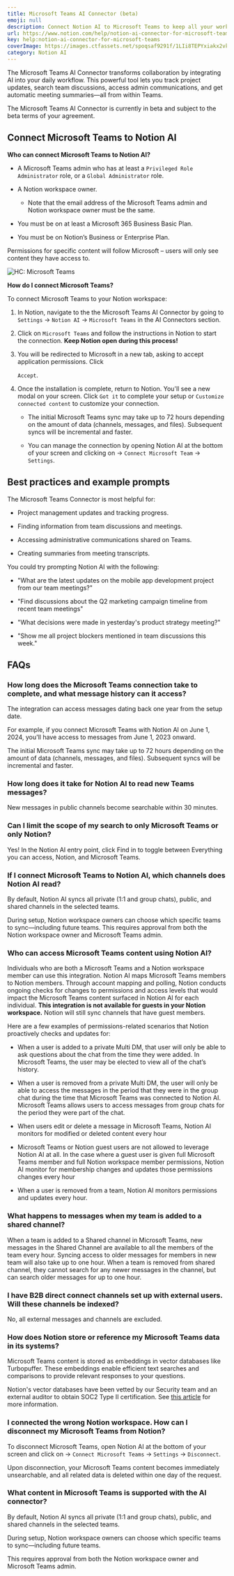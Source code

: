 ```yaml
---
title: Microsoft Teams AI Connector (beta)
emoji: null
description: Connect Notion AI to Microsoft Teams to keep all your work in context.
url: https://www.notion.com/help/notion-ai-connector-for-microsoft-teams
key: help:notion-ai-connector-for-microsoft-teams
coverImage: https://images.ctfassets.net/spoqsaf9291f/1LIi8TEPYxiakx2vkQwKU7/a99e212e808b4ff24e5d52e4b0d43e91/Teams.png
category: Notion AI
---
```


The Microsoft Teams AI Connector transforms collaboration by integrating AI into your daily workflow. This powerful tool lets you track project updates, search team discussions, access admin communications, and get automatic meeting summaries—all from within Teams.

The Microsoft Teams AI Connector is currently in beta and subject to the beta terms of your agreement.

## Connect Microsoft Teams to Notion AI

**Who can connect Microsoft Teams to Notion AI?**

* A Microsoft Teams admin who has at least a `Privileged Role Administrator` role, or a `Global Administrator` role.

* A Notion workspace owner.

  * Note that the email address of the Microsoft Teams admin and Notion workspace owner must be the same.

* You must be on at least a Microsoft 365 Business Basic Plan.

* You must be on Notion’s Business or Enterprise Plan.

Permissions for specific content will follow Microsoft – users will only see content they have access to.

![HC: Microsoft Teams](https://images.ctfassets.net/spoqsaf9291f/49JL8i1UzBrxBdhiI7Ui65/181cc2b4632088c0ef579215e64811df/Settings_V2_from_Notes.jpeg)

**How do I connect Microsoft Teams?**

To connect Microsoft Teams to your Notion workspace:

1. In Notion, navigate to the the Microsoft Teams AI Connector by going to `Settings` → `Notion AI` → `Microsoft Teams` in the AI Connectors section.

2. Click on `Microsoft Teams` and follow the instructions in Notion to start the connection. **Keep Notion open during this process!**

3. You will be redirected to Microsoft in a new tab, asking to accept application permissions. Click

   `Accept`.

4. Once the installation is complete, return to Notion. You'll see a new modal on your screen. Click `Got it` to complete your setup or `Customize connected content` to customize your connection.

   * The initial Microsoft Teams sync may take up to 72 hours depending on the amount of data (channels, messages, and files). Subsequent syncs will be incremental and faster.

   * You can manage the connection by opening Notion AI at the bottom of your screen and clicking on → `Connect Microsoft Team` → `Settings`.

## Best practices and example prompts

The Microsoft Teams Connector is most helpful for:

* Project management updates and tracking progress.

* Finding information from team discussions and meetings.

* Accessing administrative communications shared on Teams.

* Creating summaries from meeting transcripts.

You could try prompting Notion AI with the following:

* "What are the latest updates on the mobile app development project from our team meetings?"

* "Find discussions about the Q2 marketing campaign timeline from recent team meetings"

* "What decisions were made in yesterday's product strategy meeting?"

* "Show me all project blockers mentioned in team discussions this week."


## FAQs

### How long does the Microsoft Teams connection take to complete, and what message history can it access?

The integration can access messages dating back one year from the setup date.

For example, if you connect Microsoft Teams with Notion AI on June 1, 2024, you'll have access to messages from June 1, 2023 onward.

The initial Microsoft Teams sync may take up to 72 hours depending on the amount of data (channels, messages, and files). Subsequent syncs will be incremental and faster.


### How long does it take for Notion AI to read new Teams messages?

New messages in public channels become searchable within 30 minutes.


### Can I limit the scope of my search to only Microsoft Teams or only Notion?

Yes! In the Notion AI entry point, click Find in to toggle between Everything you can access, Notion, and Microsoft Teams.


### If I connect Microsoft Teams to Notion AI, which channels does Notion AI read?

By default, Notion AI syncs all private (1:1 and group chats), public, and shared channels in the selected teams.

During setup, Notion workspace owners can choose which specific teams to sync—including future teams. This requires approval from both the Notion workspace owner and Microsoft Teams admin.


### Who can access Microsoft Teams content using Notion AI?

Individuals who are both a Microsoft Teams and a Notion workspace member can use this integration. Notion AI maps Microsoft Teams members to Notion members. Through account mapping and polling, Notion conducts ongoing checks for changes to permissions and access levels that would impact the Microsoft Teams content surfaced in Notion AI for each individual. **This integration is not available for guests in your Notion workspace.** Notion will still sync channels that have guest members.

Here are a few examples of permissions-related scenarios that Notion proactively checks and updates for:

* When a user is added to a private Multi DM, that user will only be able to ask questions about the chat from the time they were added. In Microsoft Teams, the user may be elected to view all of the chat’s history.

* When a user is removed from a private Multi DM, the user will only be able to access the messages in the period that they were in the group chat during the time that Microsoft Teams was connected to Notion AI. Microsoft Teams allows users to access messages from group chats for the period they were part of the chat.

* When users edit or delete a message in Microsoft Teams, Notion AI monitors for modified or deleted content every hour

* Microsoft Teams or Notion guest users are not allowed to leverage Notion AI at all. In the case where a guest user is given full Microsoft Teams member and full Notion workspace member permissions, Notion AI monitor for membership changes and updates those permissions changes every hour

* When a user is removed from a team, Notion AI monitors permissions and updates every hour.


### What happens to messages when my team is added to a shared channel?

When a team is added to a Shared channel in Microsoft Teams, new messages in the Shared Channel are available to all the members of the team every hour. Syncing access to older messages for members in new team will also take up to one hour. When a team is removed from shared channel, they cannot search for any newer messages in the channel, but can search older messages for up to one hour.


### I have B2B direct connect channels set up with external users. Will these channels be indexed?

No, all external messages and channels are excluded.


### How does Notion store or reference my Microsoft Teams data in its systems?

Microsoft Teams content is stored as embeddings in vector databases like Turbopuffer. These embeddings enable efficient text searches and comparisons to provide relevant responses to your questions.

Notion's vector databases have been vetted by our Security team and an external auditor to obtain SOC2 Type II certification. See [this article](https://www.notion.com/help/notion-ai-security-practices) for more information.


### I connected the wrong Notion workspace. How can I disconnect my Microsoft Teams from Notion?

To disconnect Microsoft Teams, open Notion AI at the bottom of your screen and click on → `Connect Microsoft Teams` → `Settings` → `Disconnect`.

Upon disconnection, your Microsoft Teams content becomes immediately unsearchable, and all related data is deleted within one day of the request.


### What content in Microsoft Teams is supported with the AI connector?

By default, Notion AI syncs all private (1:1 and group chats), public, and shared channels in the selected teams.

During setup, Notion workspace owners can choose which specific teams to sync—including future teams.

This requires approval from both the Notion workspace owner and Microsoft Teams admin.
